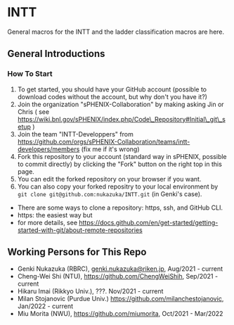 # INTT

General macros for the INTT and the ladder classification macros are here.

## General Introductions

### How To Start

1. To get started, you should have your GitHub account (possible to download codes without the account, but why don't you have it?)
2. Join the organization "sPHENIX-Collaboration" by making asking Jin or Chris ( see https://wiki.bnl.gov/sPHENIX/index.php/Code\_Repository#Initial\_git\_setup )
3. Join the team "INTT-Developpers" from https://github.com/orgs/sPHENIX-Collaboration/teams/intt-developers/members (fix me if it's wrong)
4. Fork this repository to your account (standard way in sPHENIX, possible to commit directly) by clicking the "Fork" button on the right top in this page.
5. You can edit the forked repository on your browser if you want.
6. You can also copy your forked repositry to your local environment by `git clone git@github.com:nukazuka/INTT.git` (in Genki's case).

* There are some ways to clone a repository: https, ssh, and GitHub CLI.
* https: the easiest way but
* for more details, see https://docs.github.com/en/get-started/getting-started-with-git/about-remote-repositories

## Working Persons for This Repo

* Genki Nukazuka (RBRC), genki.nukazuka@riken.jp, Aug/2021 - current
* Cheng-Wei Shi (NTU), https://github.com/ChengWeiShih, Sep/2021 - current
* Hikaru Imai (Rikkyo Univ.), ???. Nov/2021 - current
* Milan Stojanovic (Purdue Univ.) https://github.com/milanchestojanovic, Jan/2022 - current
* Miu Morita (NWU), https://github.com/miumorita, Oct/2021 - Mar/2022
